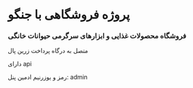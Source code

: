 # پروژه فروشگاهی با جنگو
<h3>فروشگاه محصولات غذایی و ابزارهای سرگرمی حیوانات خانگی</h3>
<p>متصل به درگاه پرداخت زرین پال</p>
<p>دارای api</p>
<p>رمز و یوزرنیم ادمین پنل: admin</p>
